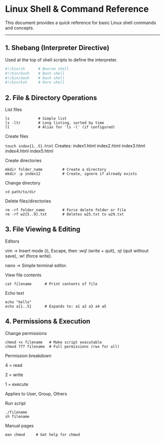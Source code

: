 # Linux Shell & Command Reference

This document provides a quick reference for basic Linux shell commands and concepts.

---

## 1. Shebang (Interpreter Directive)
Used at the top of shell scripts to define the interpreter.

```sh
#!/bin/sh      # Bourne shell
#!/bin/bash    # Bash shell
#!/bin/dash    # Dash shell
#!/bin/ksh     # Korn shell
```
## 2. File & Directory Operations

List files
```
ls             # Simple list
ls -ltr        # Long listing, sorted by time
ll             # Alias for 'ls -l' (if configured)
```

Create files

```touch index{1..5}.html```
Creates: index1.html index2.html index3.html index4.html index5.html


Create directories
```
mkdir folder_name         # Create a directory
mkdir -p index12          # Create, ignore if already exists
```

Change directory
```
cd path/to/dir
```

Delete files/directories
```
rm -rf folder_name        # Force delete folder or file
rm -rf w2{5..9}.txt       # Deletes w25.txt to w29.txt
```

## 3. File Viewing & Editing

Editors

vim → Insert mode (i), Escape, then :wq! (write + quit), :q! (quit without save), :w! (force write).

nano → Simple terminal editor.

View file contents
```
cat filename      # Print contents of file
```

Echo text
```
echo "hello"
echo a{1..5}      # Expands to: a1 a2 a3 a4 a5
```

## 4. Permissions & Execution

Change permissions
```
chmod +x filename   # Make script executable
chmod 777 filename  # Full permissions (rwx for all)
```

Permission breakdown

4 = read

2 = write

1 = execute

Applies to User, Group, Others

Run script
```
./filename
sh filename
```

Manual pages
```
man chmod     # Get help for chmod
```

